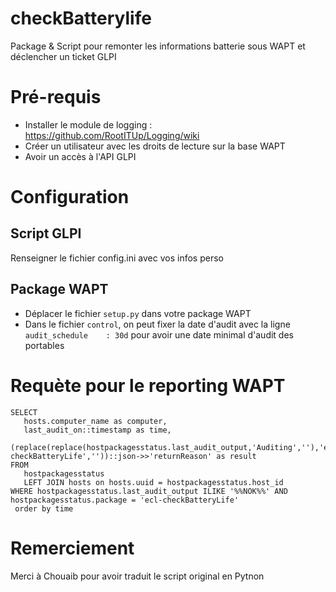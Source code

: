 # checkBatterylife
Package &amp; Script pour remonter les informations batterie sous WAPT et déclencher un ticket GLPI

# Pré-requis
* Installer le module de logging : https://github.com/RootITUp/Logging/wiki
* Créer un utilisateur avec les droits de lecture sur la base WAPT
* Avoir un accès à l'API GLPI

# Configuration
## Script GLPI
Renseigner le fichier config.ini avec vos infos perso
## Package WAPT
* Déplacer le fichier `setup.py` dans votre package WAPT
* Dans le fichier `control`, on peut fixer la date d'audit avec la ligne ```audit_schedule    : 30d``` pour avoir une date minimal d'audit des portables

# Requète pour le reporting WAPT
```
SELECT
   hosts.computer_name as computer,
   last_audit_on::timestamp as time,
   (replace(replace(hostpackagesstatus.last_audit_output,'Auditing',''),'ecl-checkBatteryLife',''))::json->>'returnReason' as result
FROM
   hostpackagesstatus
   LEFT JOIN hosts on hosts.uuid = hostpackagesstatus.host_id
WHERE hostpackagesstatus.last_audit_output ILIKE '%%NOK%%' AND hostpackagesstatus.package = 'ecl-checkBatteryLife'
 order by time
```

# Remerciement
Merci à Chouaib pour avoir traduit le script original en Pytnon
